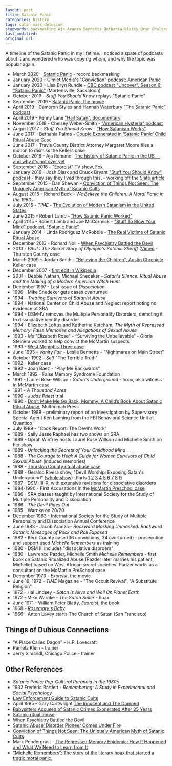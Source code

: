 ```yaml
---
layout: post
title: Satanic Panic
categories: history
tags: satan mass-delusion
stopwords: backmasking Aja Aranza Bennetts Bethania Blatty Bryn Chelsey Dagon Geraldo Kellers Ketcham LaVey Lanning Loftus Martensville McRobbie Multnomah Noll Padzer Palma Pendergrast PreSchool Quantico Rundle Shewan Simandl Thurston backmasking
last_modified:
original_url:
---
```


A timeline of the Satanic Panic in my lifetime. I noticed a spate of podcasts about it and wondered who was copying whom, and why the topic was popular again.

* March 2020 - [Satanic Panic](https://www.20k.org/episodes/satanicpanic) - record backmasking
* January 2020 - [Gimlet Media's "Conviction" podcast: American Panic](https://gimletmedia.com/shows/conviction)
* January 2020 - Lisa Bryn Rundle - [CBC podcast "Uncover", Season 6: "Satanic Panic"](https://www.cbc.ca/radio/uncover/new-podcast-explores-how-satanic-panic-overtook-a-saskatchewan-town-1.5449917) (Martensville, Saskatoon)
* October 2019 - *Stuff You Should Know* replays "Satanic Panic"
* September 2019 - [Satanic Panic, the movie](https://www.imdb.com/title/tt8510350/)
* April 2019 - Cameron Styles and Hannah Waterbury ["The Satanic Panic" podcast](https://www.satanicpanicpodcast.com/episodes)
* April 2019 - Penny Lane ["Hail Satan", documentary](https://www.hailsatanfilm.com)
* November 2018 - Chelsey Weber-Smith - ["American Hysteria" podcast](https://www.stitcher.com/podcast/chelsey-webersmith/american-hysteria/e/57668940)
* August 2017 - *Stuff You Should Know* - ["How Satanism Works"](https://www.iheart.com/podcast/105-stuff-you-should-know-26940277/episode/how-satanism-works-29467653/)
* June 2017 - Bethania Palma - [Couple Exonerated in ‘Satanic Panic’ Child Ritual Abuse Case](https://www.snopes.com/news/2017/06/23/satanic-panic/)
* June 2017 - Travis County District Attorney Margaret Moore files a motion to dismiss the Kellers case
* October 2016 - Aja Romano- [The history of Satanic Panic in the US — and why it's not over yet](https://www.vox.com/2016/10/30/13413864/satanic-panic-ritual-abuse-history-explained)
* September 2016 - ["Exorcist" TV show, Fox](https://www.fox.com/the-exorcist/)
* January 2016 - Josh Clark and Chuck Bryant ["Stuff You Should Know" podcast](https://www.iheart.com/podcast/105-stuff-you-should-know-26940277/episode/the-satanic-panic-of-the-1980s-29467671/) - they say they lived through this.  - working off the [Slate article](https://slate.com/technology/2014/01/fran-and-dan-keller-freed-two-of-the-last-victims-of-satanic-ritual-abuse-panic.html)
* September 2015 - Dan Shewan - [Conviction of Things Not Seen: The Uniquely American Myth of Satanic Cults](https://psmag.com/social-justice/make-a-cross-with-your-fingers-its-the-satanic-panic)
* August 2015 - Richard Beck - *We Believe the Children: A Moral Panic in the 1980s*
* July 2015 - *TIME* - [The Evolution of Modern Satanism in the United States](https://time.com/3973573/satanism-american-history/)
* June 2015 - Robert Lamb - ["How Satanic Panic Worked"](https://history.howstuffworks.com/historical-events/satanic-panic.htm)
* April 2015 - Robert Lamb and Joe McCormick - ["Stuff To Blow Your Mind" podcast, "Satanic Panic"](https://www.iheart.com/podcast/stuff-to-blow-your-mind-21123915/episode/satanic-panic-30231888/)
* January 2014 - Linda Rodriguez McRobbie - [The Real Victims of Satanic Ritual Abuse](https://slate.com/technology/2014/01/fran-and-dan-keller-freed-two-of-the-last-victims-of-satanic-ritual-abuse-panic.html)
* December 2013 - Richard Noll - [When Psychiatry Battled the Devil](https://www.garygreenbergonline.com/w/wp-content/uploads/2013/12/Psychiatric_Times_-_When_Psychiatry_Battled_the_Devil_-_2013-12-06.pdf)
* 2013 - *PAUL: The Secret Story of Olympia's Satanic Sheriff* ([Vimeo](https://vimeo.com/48557671) - Thurston County case
* March 2009 - Jordan Smith - ["Believing the Children", Austin Chronicle](https://www.austinchronicle.com/news/2009-03-27/believing-the-children/) - Keller case
* December 2007 - [first edit in Wikipedia](https://rationalwiki.org/w/index.php?title=Satanic_Panic&oldid=94988)
* 2001 - Debbie Nathan, Michael Snedeker - *Satan's Silence: Ritual Abuse and the Making of a Modern American Witch Hunt*
* December 1997 - Last issue of *Dissociation*
* 1996 - Mike Snedeker gets cases overturned
* 1994 - *Treating Survivors of Satanist Abuse*
* 1994 - National Center on Child Abuse and Neglect report noting no evidence of SRA
* 1994 - DSM-IV removes the Multiple Personality Disorders, demoting it to dissociative identity disorder
* 1994 - Elizabeth Loftus and Katherine Ketcham, *The Myth of Repressed Memory: False Memories and Allegations of Sexual Abuse*
* 1993 - *Ms* "Elizabeth Rose" - “Surviving the Unbelievable” - Gloria Steinem worked to help convict the McMartin suspects
* 1993 - [West Memphis Three case](https://www.history.com/this-day-in-history/west-memphis-three-released-from-prison-after-18-years)
* June 1993 - *Vanity Fair* - Leslie Bennetts - "Nightmares on Main Street"
* October 1992 - *Self* "The Terrible Truth"
* 1992 - Keller case
* 1992 - Joan Baez - "Play Me Backwards"
* March 1992 - False Memory Syndrome Foundation
* 1991 - Laurel Rose Willson - *Satan's Underground* - hoax, also witness in McMartin case
* 1991 - *A Thousand Acres*
* 1990 - *Judas Priest* trial
* 1990 - [Don’t Make Me Go Back, Mommy: A Child’s Book About Satanic Ritual Abuse](http://awfullibrarybooks.net/satan-for-kids/), Multnomah Press
* October 1989 - preliminary report of an investigation by Supervisory Special Agent Ken Lanning from the FBI Behavioral Science Unit at Quantico
* July 1989 - "Cook Report: The Devil's Work"
* 1989 - Sally Jesse Raphael has two shows on SRA
* 1989 - Oprah Winfrey hosts Laurel Rose Willson and Michelle Smith on her show
* 1989 - *Unlocking the Secrets of Your Childhood Mind*
* 1988 - *The Courage to Heal: A Guide for Women Survivors of Child Sexual Abuse* (induced memories)
* 1988 - [Thurston County ritual abuse case](https://en.wikipedia.org/wiki/Thurston_County_ritual_abuse_case)
* 1988 - Geraldo Rivera show, "Devil Worship: Exposing Satan's Underground" ([whole show](https://www.youtube.com/watch?v=0mytkRybjNI)) (Parts [1](https://www.youtube.com/watch?v=qocBf3_mmic) [2](https://www.youtube.com/watch?v=4kK4yAmwpCU) [3](https://www.youtube.com/watch?v=qnM95xmLoMY) [4](https://www.youtube.com/watch?v=YTY0p-yEo70) [5](https://www.youtube.com/watch?v=B5KaTXjMUaA) [6](https://www.youtube.com/watch?v=aGHulFE7-o0) [7](https://www.youtube.com/watch?v=WvjFzrH90pk) [8](https://www.youtube.com/watch?v=xDpZGBQ4h4k) [9](https://www.youtube.com/watch?v=v1Y8xWMxqus)
* 1987 - DSM-III-R, with extensive revisions for dissociative disorders
* 1984-1990 - First Accusations in the [McMartin Preschool case](https://en.wikipedia.org/wiki/McMartin_preschool_trial)
* 1986 - SRA classes taught by International Society for the Study of Multiple Personality and Dissociation
* 1986 - *The Devil Rides Out*
* 1985 - Warnke on 20/20
* December 1983 - International Society for the Study of Multiple Personality and Dissociation Annual Conference
* June 1983 - Jacob Aranza - *Backward Masking Unmasked: Backward Satanic Messages of Rock and Roll Exposed*
* 1982 - Kern County case (36 convictions, 34 overturned) - prosecution and support used *Michelle Remembers* as training
* 1980 - DSM III includes "dissociative disorders"
* 1980 - Lawrence Pazder, Michelle Smith *Michelle Remembers* - first book on Satanic Ritualized Abuse (Pazder later marries his patient, Michelle) based on West African secret societies. Padzer works as a consultant on the McMartin PreSchool case.
* December 1973 - *Exorcist*, the movie
* June 19, 1972 - *TIME* Magazine - "The Occult Revival", "A Substitute Religion"
* 1972 - Hal Lindsey - *Satan Is Alive and Well On Planet Earth*
* 1972 - Mike Warnke - *The Satan Seller* - hoax
* June 1971 - William Peter Blatty, *Exorcist*, the book
* 1968 - *[Rosemary's Baby](https://www.imdb.com/title/tt0063522/)*
* 1966 - Anton LaVey starts The Church of Satan (San Francisco)

## Things of Dubious Connections

* "A Place Called Dagon" - H.P. Lovecraft
* Pamela Klein - trainer
* Jerry Simandl, Chicago Police - trainer

## Other References

* *Satanic Panic: Pop-Cultural Paranoia in the 1980s*
* 1932 Frederic Bartlett - *Remembering: A Study in Experimental and Social Psychology*
* [Law Enforcement Guide to Satanic Cults](https://www.youtube.com/watch?v=NBf35HS6atU)
* April 1995 - Gary Cartwright [The Innocent and The Damned](https://www.texasmonthly.com/articles/the-innocent-and-the-damned/)
* [Babysitters Accused of Satanic Crimes Exonerated After 25 Years](https://www.history.com/news/babysitters-accused-of-satanic-crimes-exonerated-after-25-years)
* [Satanic ritual abuse](https://en.wikipedia.org/wiki/Satanic_ritual_abuse)
* [When Psychiatry Battled the Devil](https://www.garygreenbergonline.com/w/wp-content/uploads/2013/12/Psychiatric_Times_-_When_Psychiatry_Battled_the_Devil_-_2013-12-06.pdf)
* [Satanic Abuse’ Disorder Pioneer Comes Under Fire](https://www.latimes.com/archives/la-xpm-1999-mar-07-mn-14693-story.html)
* [Conviction of Things Not Seen: The Uniquely American Myth of Satanic Cults](https://psmag.com/social-justice/make-a-cross-with-your-fingers-its-the-satanic-panic)
* Mark Pendergrast - [The Repressed Memory Epidemic: How It Happened and What We Need to Learn from It](https://books.google.com/books?id=FdQ5DwAAQBAJ&pg=PA36&lpg=PA36&dq=*Ms*+“Surviving+the+Unbelievable”&source=bl&ots=igaxK3w8Yv&sig=ACfU3U32akupZCOEORnNqkLxWaGVKWPwRg&hl=en&sa=X&ved=2ahUKEwj72t2Zr8_oAhWDmHIEHTZ8AnIQ6AEwAHoECAgQKA#v=onepage&q=*Ms*%20“Surviving%20the%20Unbelievable”&f=false)
* [“Michelle Remembers”: The story of the literary hoax that started a tragic moral panic.](https://seanmunger.com/2014/11/06/michelle-remembers-the-story-of-the-literary-hoax-that-started-a-tragic-moral-panic/)
